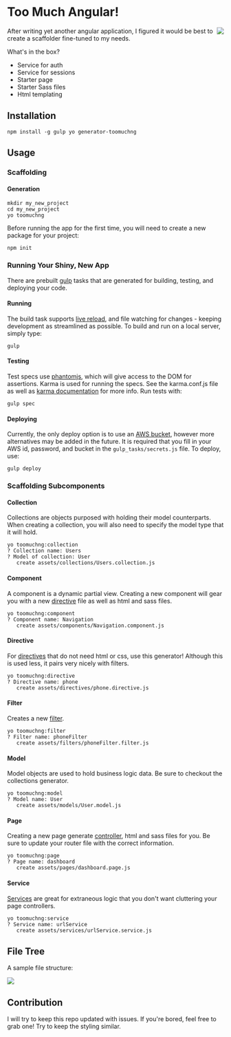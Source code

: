 # Too Much Angular!

<img align="right" src="http://i.imgur.com/rsjm0ue.png">

After writing yet another angular application, I figured it would be best to create a scaffolder fine-tuned to my needs.

What's in the box?
 - Service for auth
 - Service for sessions
 - Starter page
 - Starter Sass files
 - Html templating

## Installation

```
npm install -g gulp yo generator-toomuchng
```

## Usage

### Scaffolding

#### Generation
```
mkdir my_new_project
cd my_new_project
yo toomuchng
```

Before running the app for the first time, you will need to create a new package for your project:

```
npm init
```

### Running Your Shiny, New App

There are prebuilt [gulp](http://gulpjs.com/) tasks that are generated for building, testing, and deploying your code.

#### Running
The build task supports [live reload](http://livereload.com/), and file watching for changes - keeping development as streamlined as possible. To build and run on a local server, simply type:

```
gulp
```

#### Testing
Test specs use [phantomjs](http://phantomjs.org/), which will give access to the DOM for assertions. Karma is used for running the specs. See the karma.conf.js file as well as [karma documentation](http://karma-runner.github.io/0.13/index.html) for more info. Run tests with:
```
gulp spec
```


#### Deploying
Currently, the only deploy option is to use an [AWS bucket](http://docs.aws.amazon.com/AmazonS3/latest/gsg/GetStartedWithS3.html), however more alternatives may be added in the future. It is required that you fill in your AWS id, password, and bucket in the `gulp_tasks/secrets.js` file. To deploy, use:

```
gulp deploy
```


### Scaffolding Subcomponents

#### Collection
Collections are objects purposed with holding their model counterparts. When creating a collection, you will also need to specify the model type that it will hold.
```
yo toomuchng:collection
? Collection name: Users
? Model of collection: User
   create assets/collections/Users.collection.js
```

#### Component
A component is a dynamic partial view. Creating a new component will gear you with a new [directive](https://docs.angularjs.org/guide/directive) file as well as html and sass files.
```
yo toomuchng:component
? Component name: Navigation
   create assets/components/Navigation.component.js
```

#### Directive
For [directives](https://docs.angularjs.org/guide/directive) that do not need html or css, use this generator! Although this is used less, it pairs very nicely with filters.
```
yo toomuchng:directive
? Directive name: phone
   create assets/directives/phone.directive.js
```

#### Filter
Creates a new [filter](https://docs.angularjs.org/guide/filter).
```
yo toomuchng:filter
? Filter name: phoneFilter
   create assets/filters/phoneFilter.filter.js
```

#### Model
Model objects are used to hold business logic data. Be sure to checkout the collections generator.
```
yo toomuchng:model
? Model name: User
   create assets/models/User.model.js
```

#### Page
Creating a new page generate [controller](https://docs.angularjs.org/guide/controller), html and sass files for you. Be sure to update your router file with the correct information.
```
yo toomuchng:page
? Page name: dashboard
   create assets/pages/dashboard.page.js
```

#### Service
[Services](https://docs.angularjs.org/guide/services) are great for extraneous logic that you don't want cluttering your page controllers.
```
yo toomuchng:service
? Service name: urlService
   create assets/services/urlService.service.js
```


## File Tree
A sample file structure:

<img align="middle" src="http://i.imgur.com/FP7pwoM.png">

## Contribution
I will try to keep this repo updated with issues. If you're bored, feel free to grab one! Try to keep the styling similar.
